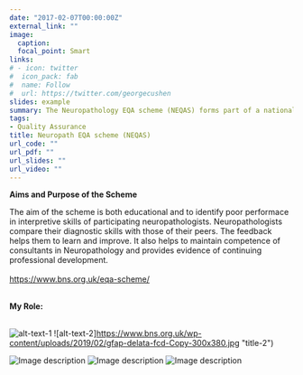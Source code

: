 ```yaml
---
date: "2017-02-07T00:00:00Z"
external_link: ""
image:
  caption: 
  focal_point: Smart
links:
# - icon: twitter
#  icon_pack: fab
#  name: Follow
#  url: https://twitter.com/georgecushen
slides: example
summary: The Neuropathology EQA scheme (NEQAS) forms part of a national system of quality assurance to healthcare organisations that is being maintained and improved.
tags:
- Quality Assurance
title: Neuropath EQA scheme (NEQAS)
url_code: ""
url_pdf: ""
url_slides: ""
url_video: ""
---
```



<b>Aims and Purpose of the Scheme</b>

The aim of the scheme is both educational and to identify poor performace in interpretive skills of participating neuropathologists. Neuropathologists compare their diagnostic skills with those of their peers. The feedback helps them to learn and improve. It also helps to maintain competence of consultants in Neuropathology and provides evidence of continuing professional development. <br>
<br>
https://www.bns.org.uk/eqa-scheme/   <br>
<br>

<b>My Role:</b> <br>
<br>

![alt-text-1](https://www.bns.org.uk/wp-content/uploads/2019/02/Image-6-300x380.jpg "title-1") ![alt-text-2]https://www.bns.org.uk/wp-content/uploads/2019/02/gfap-delata-fcd-Copy-300x380.jpg "title-2")

![Image description](https://www.bns.org.uk/wp-content/uploads/2019/02/Image-6-300x380.jpg)
![Image description](https://www.bns.org.uk/wp-content/uploads/2019/02/gfap-delata-fcd-Copy-300x380.jpg)
![Image description](https://www.bns.org.uk/wp-content/uploads/2019/02/Image-2-300x380.jpg)
